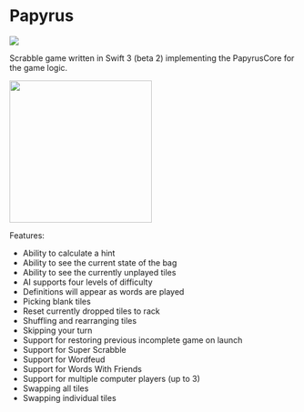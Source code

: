 # Papyrus

![](https://reposs.herokuapp.com/?path=ChrisAU/Papyrus&style=flat)

Scrabble game written in Swift 3 (beta 2) implementing the PapyrusCore for the game logic.

<img src="https://raw.githubusercontent.com/ChrisAU/Papyrus/swift-3.0/Papyrus/Screenshots/1.png?raw=true" width="250">

Features:
- Ability to calculate a hint
- Ability to see the current state of the bag
- Ability to see the currently unplayed tiles
- AI supports four levels of difficulty
- Definitions will appear as words are played
- Picking blank tiles
- Reset currently dropped tiles to rack
- Shuffling and rearranging tiles
- Skipping your turn
- Support for restoring previous incomplete game on launch
- Support for Super Scrabble
- Support for Wordfeud
- Support for Words With Friends
- Support for multiple computer players (up to 3)
- Swapping all tiles
- Swapping individual tiles
